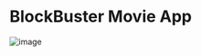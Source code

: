 # BlockBuster Movie App

![image](https://github.com/erol1098/movie-app-react/blob/master/src/assets/blockBuster-opt.gif)
